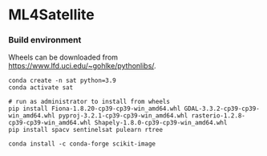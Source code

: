 # ML4Satellite

### Build environment

Wheels can be downloaded from https://www.lfd.uci.edu/~gohlke/pythonlibs/.

```
conda create -n sat python=3.9
conda activate sat

# run as administrator to install from wheels
pip install Fiona-1.8.20-cp39-cp39-win_amd64.whl GDAL-3.3.2-cp39-cp39-win_amd64.whl pyproj-3.2.1-cp39-cp39-win_amd64.whl rasterio-1.2.8-cp39-cp39-win_amd64.whl Shapely-1.8.0-cp39-cp39-win_amd64.whl
pip install spacv sentinelsat pulearn rtree

conda install -c conda-forge scikit-image
```